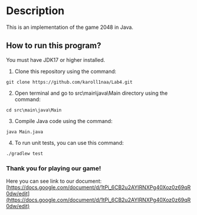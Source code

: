 # Description
This is an implementation of the game 2048 in Java. 
## How to run this program?
You must have JDK17 or higher installed.
1. Clone this repository using the command:
```
git clone https://github.com/karoll1naa/Lab4.git
```
2. Open terminal and go to src\main\java\Main directory using the command:
```
cd src\main\java\Main
```
3. Compile Java code using the command:
```
java Main.java
```
4. To run unit tests, you can use this command:
```
./gradlew test
```
### Thank you for playing our game!
Here you can see link to our document: [https://docs.google.com/document/d/1tPi_6CB2u2AYIRNXPg40Xoz0z69qR0dw/edit](https://docs.google.com/document/d/1tPi_6CB2u2AYIRNXPg40Xoz0z69qR0dw/edit)

